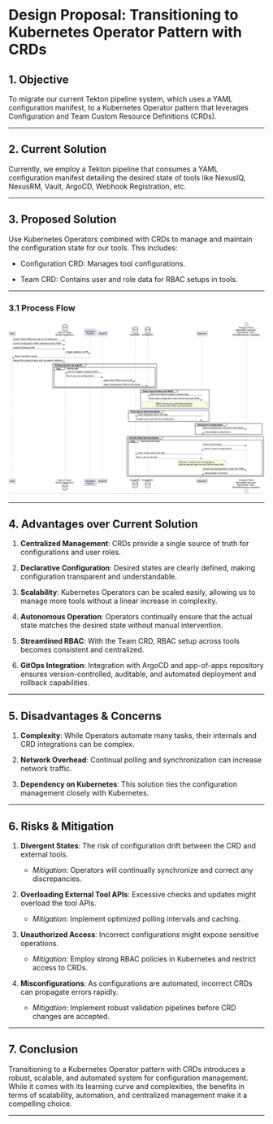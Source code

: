 # Design Proposal: Transitioning to Kubernetes Operator Pattern with CRDs

**1\. Objective**
-----------------

To migrate our current Tekton pipeline system, which uses a YAML configuration manifest, to a Kubernetes Operator pattern that leverages Configuration and Team Custom Resource Definitions (CRDs).

* * *

**2\. Current Solution**
------------------------

Currently, we employ a Tekton pipeline that consumes a YAML configuration manifest detailing the desired state of tools like NexusIQ, NexusRM, Vault, ArgoCD, Webhook Registration, etc.

* * *

**3\. Proposed Solution**
-------------------------

Use Kubernetes Operators combined with CRDs to manage and maintain the configuration state for our tools. This includes:

*   Configuration CRD: Manages tool configurations.
    
*   Team CRD: Contains user and role data for RBAC setups in tools.
    

* * *

### **3.1 Process Flow**

![](pfd.png)

* * *

**4\. Advantages over Current Solution**
----------------------------------------

1.  **Centralized Management**: CRDs provide a single source of truth for configurations and user roles.
    
2.  **Declarative Configuration**: Desired states are clearly defined, making configuration transparent and understandable.
    
3.  **Scalability**: Kubernetes Operators can be scaled easily, allowing us to manage more tools without a linear increase in complexity.
    
4.  **Autonomous Operation**: Operators continually ensure that the actual state matches the desired state without manual intervention.
    
5.  **Streamlined RBAC**: With the Team CRD, RBAC setup across tools becomes consistent and centralized.
    
6.  **GitOps Integration**: Integration with ArgoCD and app-of-apps repository ensures version-controlled, auditable, and automated deployment and rollback capabilities.
    

* * *

**5\. Disadvantages & Concerns**
--------------------------------

1.  **Complexity**: While Operators automate many tasks, their internals and CRD integrations can be complex.
    
2.  **Network Overhead**: Continual polling and synchronization can increase network traffic.
    
3.  **Dependency on Kubernetes**: This solution ties the configuration management closely with Kubernetes.
    

* * *

**6\. Risks & Mitigation**
--------------------------

1.  **Divergent States**: The risk of configuration drift between the CRD and external tools.
    
    *   _Mitigation_: Operators will continually synchronize and correct any discrepancies.
        
2.  **Overloading External Tool APIs**: Excessive checks and updates might overload the tool APIs.
    
    *   _Mitigation_: Implement optimized polling intervals and caching.
        
3.  **Unauthorized Access**: Incorrect configurations might expose sensitive operations.
    
    *   _Mitigation_: Employ strong RBAC policies in Kubernetes and restrict access to CRDs.
        
4.  **Misconfigurations**: As configurations are automated, incorrect CRDs can propagate errors rapidly.
    
    *   _Mitigation_: Implement robust validation pipelines before CRD changes are accepted.
        

* * *

**7\. Conclusion**
------------------

Transitioning to a Kubernetes Operator pattern with CRDs introduces a robust, scalable, and automated system for configuration management. While it comes with its learning curve and complexities, the benefits in terms of scalability, automation, and centralized management make it a compelling choice.

* * *
